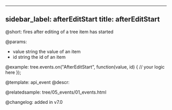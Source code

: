 
---
sidebar_label: afterEditStart
title: afterEditStart
---          

@short: fires after editing of a tree item has started

@params: 

- value     string  the value of an item
- id        string  the id of an item



@example:
tree.events.on("AfterEditStart", function(value, id) {
    // your logic here
});


@template: api_event
@descr:

@relatedsample: tree/05_events/01_events.html

@changelog: added in v7.0


